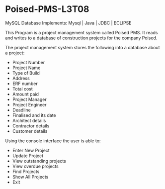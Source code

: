 # Poised-PMS-L3T08
MySQL Database
Implements:
Mysql | Java | JDBC | ECLIPSE

This Program is a project management system called Poised PMS. It reads and writes to a database of construction projects for the company Poised.

The project management system stores the following into a database about a project:

*    Project Number
*    Project Name
*    Type of Build
*    Address
*    ERF number
*    Total cost
*    Amount paid
*    Project Manager
*    Project Engineer
*    Deadline
*    Finalised and its date
*    Architect details
*    Contractor details
*    Customer details

Using the console interface the user is able to:

*    Enter New Project
*    Update Project
*    View outstanding projects
*    View overdue projects
*    Find Projects
*    Show All Projects
*    Exit
